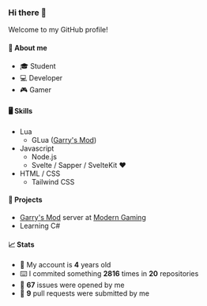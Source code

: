 ### Hi there 👋

Welcome to my GitHub profile!

#### 🧍 About me
- 🎓 Student
- 💻 Developer
- 🎮 Gamer

#### 🖥️ Skills
- Lua
  - GLua ([Garry's Mod](https://store.steampowered.com/app/4000/Garrys_Mod/ "Garry's Mod on Steam"))
- Javascript
  - Node.js
  - Svelte / Sapper / SvelteKit ❤️
- HTML / CSS
  - Tailwind CSS

#### 🔨 Projects
- [Garry's Mod](https://store.steampowered.com/app/4000/Garrys_Mod/ "Garry's Mod on Steam") server at [Modern Gaming](https://modern-gaming.net/ "Modern Gaming")
- Learning C#

#### 📈 Stats
- 🎂 My account is **4** years old
- ⌨️ I commited something **2816** times in **20** repositories
- 🐛 **67** issues were opened by me
- 🔗 **9** pull requests were submitted by me
